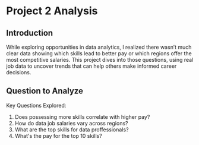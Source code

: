 # Project 2 Analysis  
## Introduction  
While exploring opportunities in data analytics, I realized there wasn’t much clear data showing which skills lead to better pay or which regions offer the most competitive salaries. This project dives into those questions, using real job data to uncover trends that can help others make informed career decisions.

## Question to Analyze  

Key Questions Explored:  

1. Does possessing more skills correlate with higher pay?  
2. How do data job salaries vary across regions?  
3. What are the top skills for data proffessionals?  
4. What's the pay for the top 10 skills?  

